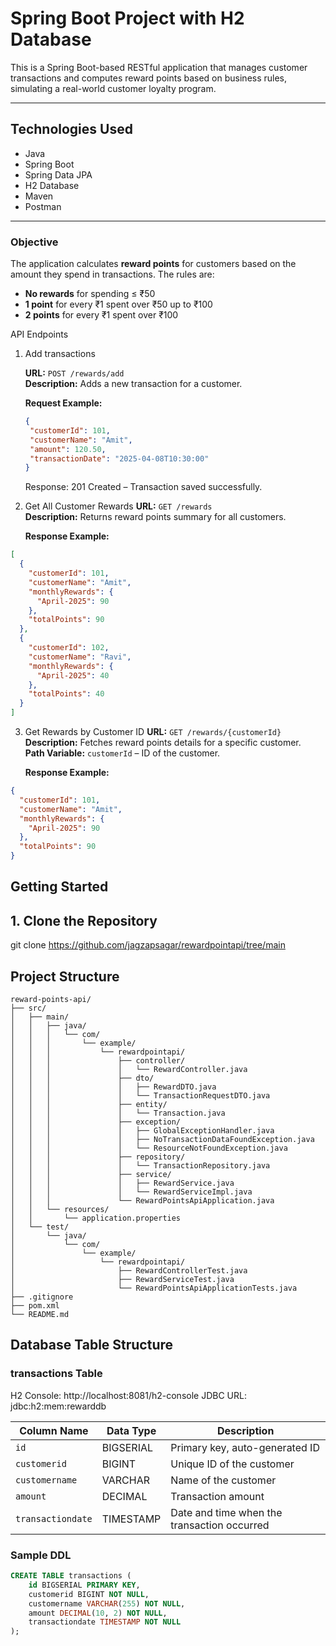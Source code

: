 # Spring Boot Project with H2 Database

This is a Spring Boot-based RESTful application that manages customer 
transactions and computes reward points based on business rules, 
simulating a real-world customer loyalty program.

---

##  Technologies Used

- Java
- Spring Boot
- Spring Data JPA
- H2 Database
- Maven
- Postman

---

### Objective

The application calculates **reward points** for customers based on the amount they spend in transactions. The rules are:

- **No rewards** for spending ≤ ₹50
- **1 point** for every ₹1 spent over ₹50 up to ₹100
- **2 points** for every ₹1 spent over ₹100

 API Endpoints
1. Add transactions

	**URL:** `POST /rewards/add`  
	**Description:** Adds a new transaction for a customer.

	**Request Example:**
	```json
	{
	 "customerId": 101,
 	 "customerName": "Amit",
 	 "amount": 120.50,
 	 "transactionDate": "2025-04-08T10:30:00"
	}
	```
	Response: 201 Created – Transaction saved successfully.
	 
2.  Get All Customer Rewards
	**URL:** `GET /rewards`  
	**Description:** Returns reward points summary for all customers.

	**Response Example:**
```json
[
  {
    "customerId": 101,
    "customerName": "Amit",
    "monthlyRewards": {
      "April-2025": 90
    },
    "totalPoints": 90
  },
  {
    "customerId": 102,
    "customerName": "Ravi",
    "monthlyRewards": {
      "April-2025": 40
    },
    "totalPoints": 40
  }
]
```
	
3.  Get Rewards by Customer ID
	**URL:** `GET /rewards/{customerId}`  
	**Description:** Fetches reward points details for a specific customer.  
	**Path Variable:** `customerId` – ID of the customer.

	**Response Example:**
```json
{
  "customerId": 101,
  "customerName": "Amit",
  "monthlyRewards": {
    "April-2025": 90
  },
  "totalPoints": 90
}
```


## Getting Started

## 1. Clone the Repository

git clone https://github.com/jagzapsagar/rewardpointapi/tree/main

## Project Structure

```text
reward-points-api/
├── src/
│   ├── main/
│   │   ├── java/
│   │   │   └── com/
│   │   │       └── example/
│   │   │           └── rewardpointapi/
│   │   │               ├── controller/
│   │   │               │   └── RewardController.java
│   │   │               ├── dto/
│   │   │               │   ├── RewardDTO.java
│   │   │               │   └── TransactionRequestDTO.java
│   │   │               ├── entity/
│   │   │               │   └── Transaction.java
│   │   │               ├── exception/
│   │   │               │   ├── GlobalExceptionHandler.java
│   │   │               │   ├── NoTransactionDataFoundException.java
│   │   │               │   └── ResourceNotFoundException.java
│   │   │               ├── repository/
│   │   │               │   └── TransactionRepository.java
│   │   │               ├── service/
│   │   │               │   ├── RewardService.java
│   │   │               │   └── RewardServiceImpl.java
│   │   │               └── RewardPointsApiApplication.java
│   │   └── resources/
│   │       └── application.properties
│   └── test/
│       └── java/
│           └── com/
│               └── example/
│                   └── rewardpointapi/
│                       ├── RewardControllerTest.java
│                       ├── RewardServiceTest.java
│                       └── RewardPointsApiApplicationTests.java
├── .gitignore
├── pom.xml
└── README.md
```


## Database Table Structure

### transactions Table
H2 Console: http://localhost:8081/h2-console
JDBC URL: jdbc:h2:mem:rewarddb

| Column Name       | Data Type   | Description                                 |
|-------------------|-------------|---------------------------------------------|
| `id`              | BIGSERIAL   | Primary key, auto-generated ID              |
| `customerid`	    | BIGINT      | Unique ID of the customer                   |
| `customername`    | VARCHAR     | Name of the customer                        |
| `amount`          | DECIMAL     | Transaction amount                          |
| `transactiondate` | TIMESTAMP   | Date and time when the transaction occurred |

### Sample DDL

```sql
CREATE TABLE transactions (
    id BIGSERIAL PRIMARY KEY,
    customerid BIGINT NOT NULL,
    customername VARCHAR(255) NOT NULL,
    amount DECIMAL(10, 2) NOT NULL,
    transactiondate TIMESTAMP NOT NULL
);
```

	

